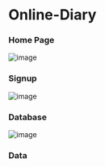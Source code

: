 # Online-Diary

### Home Page
![image](https://user-images.githubusercontent.com/62868878/121224901-9f705e80-c8a6-11eb-916e-5a871a72c568.png)

### Signup
![image](https://user-images.githubusercontent.com/62868878/121230307-b5811d80-c8ac-11eb-9dab-10484a4c58b1.png)


### Database
![image](https://user-images.githubusercontent.com/62868878/121230555-009b3080-c8ad-11eb-90c7-1d6aba910d18.png)

### Data 
